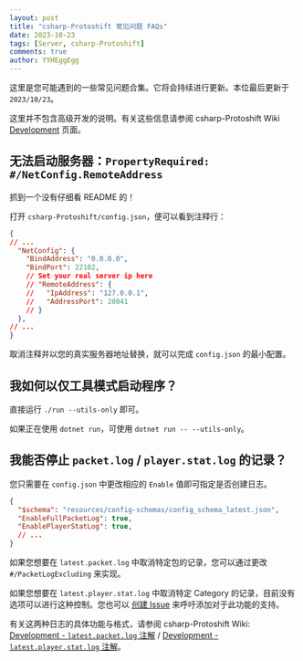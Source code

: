```yaml
---
layout: post
title: "csharp-Protoshift 常见问题 FAQs"
date: 2023-10-23
tags: [Server, csharp-Protoshift]
comments: true
author: YYHEggEgg
---
```


这里是您可能遇到的一些常见问题合集。它将会持续进行更新。本位最后更新于 `2023/10/23`。

这里并不包含高级开发的说明。有关这些信息请参阅 csharp-Protoshift Wiki [Development](https://github.com/YYHEggEgg/csharp-Protoshift/wiki/CN_Development) 页面。

## 无法启动服务器：`PropertyRequired: #/NetConfig.RemoteAddress`

抓到一个没有仔细看 README 的！

打开 `csharp-Protoshift/config.json`，便可以看到注释行：

```json
{
// ...
  "NetConfig": {
    "BindAddress": "0.0.0.0",
    "BindPort": 22102,
    // Set your real server ip here
    // "RemoteAddress": {
    //   "IpAddress": "127.0.0.1",
    //   "AddressPort": 20041
    // }
  },
// ...
}
```

取消注释并以您的真实服务器地址替换，就可以完成 `config.json` 的最小配置。

## 我如何以仅工具模式启动程序？

直接运行 `./run --utils-only` 即可。

如果正在使用 `dotnet run`，可使用 `dotnet run -- --utils-only`。

## 我能否停止 `packet.log` / `player.stat.log` 的记录？

您只需要在 `config.json` 中更改相应的 `Enable` 值即可指定是否创建日志。

```json
{
  "$schema": "resources/config-schemas/config_schema_latest.json",
  "EnableFullPacketLog": true,
  "EnablePlayerStatLog": true,
  // ...
}
```

如果您想要在 `latest.packet.log` 中取消特定包的记录，您可以通过更改 `#/PacketLogExcluding` 来实现。

如果您想要在 `latest.player.stat.log` 中取消特定 Category 的记录，目前没有选项可以进行这种控制。您也可以 [创建 Issue](https://github.com/YYHEggEgg/csharp-Protoshift/issues/new/choose) 来呼吁添加对于此功能的支持。

有关这两种日志的具体功能与格式，请参阅 csharp-Protoshift Wiki: [Development - `latest.packet.log` 注解](https://github.com/YYHEggEgg/csharp-Protoshift/wiki/CN_Development#latestpacketlog-注解) / [Development - `latest.player.stat.log` 注解](https://github.com/YYHEggEgg/csharp-Protoshift/wiki/CN_Development#latestplayerstatlog-注解)。

